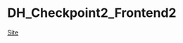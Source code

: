 # DH_Checkpoint2_Frontend2

[Site](https://luizinbrzado.github.io/DH_Checkpoint2_Frontend2/index.html)
